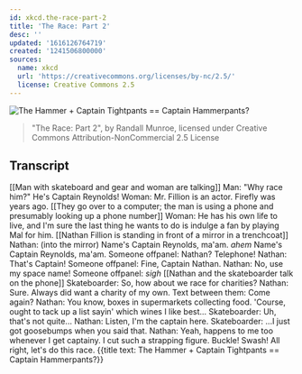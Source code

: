 ```yaml
---
id: xkcd.the-race-part-2
title: 'The Race: Part 2'
desc: ''
updated: '1616126764719'
created: '1241506800000'
sources:
  name: xkcd
  url: 'https://creativecommons.org/licenses/by-nc/2.5/'
  license: Creative Commons 2.5
---
```

![The Hammer + Captain Tightpants == Captain Hammerpants?](https://imgs.xkcd.com/comics/the_race_part_2.png)
> "The Race: Part 2", by Randall Munroe, licensed under Creative Commons Attribution-NonCommercial 2.5 License

## Transcript
[[Man with skateboard and gear and woman are talking]]
Man: "Why race him?" He's Captain Reynolds!
Woman: Mr. Fillion is an actor. Firefly was years ago.
[[They go over to a computer; the man is using a phone and presumably looking up a phone number]]
Woman: He has his own life to live, and I'm sure the last thing he wants to do is indulge a fan by playing Mal for him.
[[Nathan Fillion is standing in front of a mirror in a trenchcoat]]
Nathan: (into the mirror) Name's Captain Reynolds, ma'am. *ahem* Name's Captain Reynolds, ma'am.
Someone offpanel: Nathan? Telephone!
Nathan: That's Captain!
Someone offpanel: Fine, Captain Nathan.
Nathan: No, use my space name!
Someone offpanel: *sigh*
[[Nathan and the skateboarder talk on the phone]]
Skateboarder: So, how about we race for charities?
Nathan: Sure. Always did want a charity of my own.
Text between them: Come again?
Nathan: You know, boxes in supermarkets collecting food. 'Course, ought to tack up a list sayin' which wines I like best...
Skateboarder: Uh, that's not quite...
Nathan: Listen, I'm the captain here.
Skateboarder: ...I just got goosebumps when you said that.
Nathan: Yeah, happens to me too whenever I get captainy. I cut such a strapping figure. Buckle! Swash! All right, let's do this race.
{{title text: The Hammer + Captain Tightpants == Captain Hammerpants?}}
